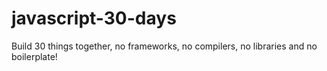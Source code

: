 # javascript-30-days
Build 30 things together, no frameworks, no compilers, no libraries and no boilerplate!
